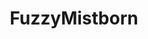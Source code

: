 ---
avatar: /images/people/fuzzy.jpg
avatar_small: /images/people/fuzzy_small.jpg
bio: ''
homepage: https://github.com/fuzzymistborn
instagram: null
linkedin: null
title: FuzzyMistborn
twitter: null
type: guest
username: fuzzy
youtube: null
---